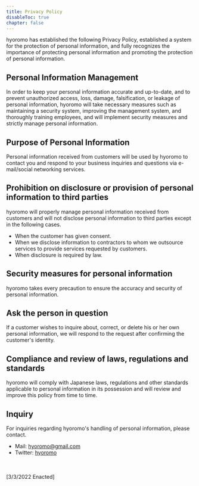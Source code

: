 ```yaml
---
title: Privacy Policy
disableToc: true
chapter: false
---
```


hyoromo has established the following Privacy Policy, established a system for the protection of personal information, and fully recognizes the importance of protecting personal information and promoting the protection of personal information.

## Personal Information Management

In order to keep your personal information accurate and up-to-date, and to prevent unauthorized access, loss, damage, falsification, or leakage of personal information, hyoromo will take necessary measures such as maintaining a security system, improving the management system, and thoroughly training employees, and will implement security measures and strictly manage personal information.

## Purpose of Personal Information

Personal information received from customers will be used by hyoromo to contact you and respond to your business inquiries and questions via e-mail/social networking services.

## Prohibition on disclosure or provision of personal information to third parties

hyoromo will properly manage personal information received from customers and will not disclose personal information to third parties except in the following cases.
- When the customer has given consent.
- When we disclose information to contractors to whom we outsource services to provide services requested by customers.
- When disclosure is required by law.

## Security measures for personal information
hyoromo takes every precaution to ensure the accuracy and security of personal information.

## Ask the person in question
If a customer wishes to inquire about, correct, or delete his or her own personal information, we will respond to the request after confirming the customer's identity.

## Compliance and review of laws, regulations and standards
hyoromo will comply with Japanese laws, regulations and other standards applicable to personal information in its possession and will review and improve this policy from time to time.

## Inquiry
For inquiries regarding hyoromo's handling of personal information, please contact.
- Mail: hyoromo@gmail.com
- Twitter: [hyoromo](https://twitter.com/hyoromo)

<br><br>
[3/3/2022 Enacted]